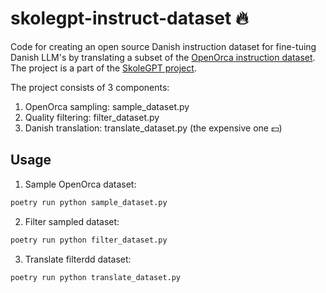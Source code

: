 # skolegpt-instruct-dataset 🔥

Code for creating an open source Danish instruction dataset for fine-tuing Danish LLM's by translating a subset of the [OpenOrca instruction dataset](https://huggingface.co/datasets/Open-Orca/OpenOrca). The project is a part of the [SkoleGPT project](https://skolegpt.dk/).

The project consists of 3 components:

1. OpenOrca sampling: sample_dataset.py
2. Quality filtering: filter_dataset.py
3. Danish translation: translate_dataset.py (the expensive one 💵)

## Usage
1. Sample OpenOrca dataset:
```bash
poetry run python sample_dataset.py 
```

2. Filter sampled dataset:
```bash
poetry run python filter_dataset.py
```

3. Translate filterdd dataset:
```bash
poetry run python translate_dataset.py
```
